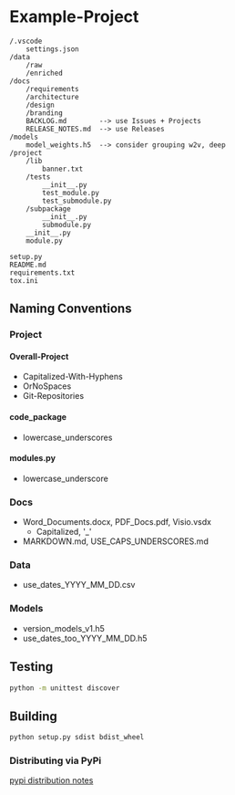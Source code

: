 # Example-Project

```
/.vscode
    settings.json
/data
    /raw
    /enriched
/docs
    /requirements
    /architecture
    /design
    /branding
    BACKLOG.md        --> use Issues + Projects
    RELEASE_NOTES.md  --> use Releases
/models
    model_weights.h5  --> consider grouping w2v, deep
/project
    /lib
        banner.txt
    /tests
        __init__.py
        test_module.py
        test_submodule.py
    /subpackage
        __init__.py
        submodule.py
    __init__.py
    module.py

setup.py
README.md
requirements.txt
tox.ini
```

## Naming Conventions

### Project

#### Overall-Project

* Capitalized-With-Hyphens
* OrNoSpaces
* Git-Repositories

#### code_package

* lowercase_underscores

#### modules.py

* lowercase_underscore

### Docs

* Word_Documents.docx, PDF_Docs.pdf, Visio.vsdx
  * Capitalized, '_'
* MARKDOWN.md, USE_CAPS_UNDERSCORES.md

### Data

* use_dates_YYYY_MM_DD.csv

### Models

* version_models_v1.h5
* use_dates_too_YYYY_MM_DD.h5

## Testing

```bash
python -m unittest discover
```

## Building

```bash
python setup.py sdist bdist_wheel
```

### Distributing via PyPi

[pypi distribution notes](../../python/PYPI.md)
